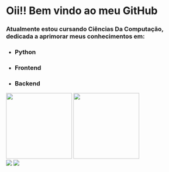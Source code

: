 # Oii!! Bem vindo ao meu GitHub 

### Atualmente estou cursando Ciências Da Computação, dedicada a aprimorar meus conhecimentos em:
- ### Python
- ### Frontend
- ### Backend

<div>
  <img height="180em" src="https://github-readme-stats.vercel.app/api?username=LaisGlima&show_icons=true&theme=radical&include_all_commits=true&count_private=true"/>
  <img height="180em" src="https://github-readme-stats.vercel.app/api/top-langs/?username=LaisGlima&layout=compact&langs_count=16&theme=radical"/>
</div>

<div>
  <a href="mailto:laislima049@gmail.com"><img src="https://img.shields.io/badge/Gmail-D14836?style=for-the-badge&logo=gmail&logoColor=white" target="_blank"></a>
  <a href="https://www.linkedin.com/in/la%C3%ADs-guimar%C3%A3es-lima-8aa21b232"><img src="https://img.shields.io/badge/LinkedIn-0077B5?style=for-the-badge&logo=linkedin&logoColor=white"target="_blank"></a>
</div>  
